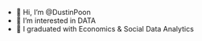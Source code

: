 - 👋 Hi, I’m @DustinPoon
- 👀 I’m interested in DATA 
- 🌱 I graduated with Economics & Social Data Analytics 



<!---
DustinPoon/DustinPoon is a ✨ special ✨ repository because its `README.md` (this file) appears on your GitHub profile.
You can click the Preview link to take a look at your changes.
--->
